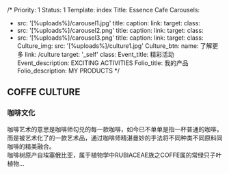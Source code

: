 /*
Priority: 1
Status: 1
Template: index
Title: Essence Cafe
Carousels:
- src: '[%uploads%]/carousel1.jpg'
  title: 
  caption:
  link: 
  target:
  class: 
- src: '[%uploads%]/carousel2.png'
  title: 
  caption:
  link: 
  target:
  class: 
- src: '[%uploads%]/carousel3.png'
  title: 
  caption:
  link: 
  target:
  class: 
Culture_img:
  src: '[%uploads%]/culture1.jpg'
Culture_btn:
  name: 了解更多
  link: /culture
  target: '_self'
  class: 
Event_title: 精彩活动
Event_description: EXCITING ACTIVITIES
Folio_title: 我的产品
Folio_description: MY PRODUCTS
*/
<h2><span>COFFE</span> CULTURE</h2>
<h3>咖啡文化</h3>
<p>咖啡艺术的意思是咖啡师勾兑的每一款咖啡，如今已不单单是指一杯普通的咖啡，而是被艺术化了的一款艺术品，通过咖啡师精湛曼妙的手法将不同种类不同原料同咖啡的精美融合。<br>咖啡树原产自埃塞俄比亚，属于植物学中RUBIACEAE族之COFFE属的常绿只子叶植物...</p>
